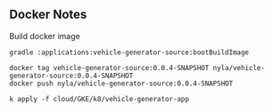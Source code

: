 ## Docker Notes


Build docker image

```shell
gradle :applications:vehicle-generator-source:bootBuildImage
```

```shell script
docker tag vehicle-generator-source:0.0.4-SNAPSHOT nyla/vehicle-generator-source:0.0.4-SNAPSHOT 
docker push nyla/vehicle-generator-source:0.0.4-SNAPSHOT
```


```shell
k apply -f cloud/GKE/k8/vehicle-generator-app
```


